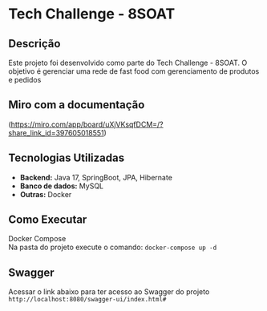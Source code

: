 # Tech Challenge - 8SOAT

## Descrição
Este projeto foi desenvolvido como parte do Tech Challenge - 8SOAT. O objetivo é gerenciar uma rede de fast food 
com gerenciamento de produtos e pedidos

## Miro com a documentação
(https://miro.com/app/board/uXjVKsqfDCM=/?share_link_id=397605018551)

## Tecnologias Utilizadas
* **Backend:** Java 17, SpringBoot, JPA, Hibernate
* **Banco de dados:** MySQL
* **Outras:** Docker

## Como Executar  
Docker Compose  
Na pasta do projeto execute o comando: `docker-compose up -d`

## Swagger
Acessar o link abaixo para ter acesso ao Swagger do projeto  
`http://localhost:8080/swagger-ui/index.html#`
